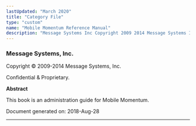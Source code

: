 ```yaml
---
lastUpdated: "March 2020"
title: "Category File"
type: "custom"
name: "Mobile Momentum Reference Manual"
description: "Message Systems Inc Copyright 2009 2014 Message Systems Inc Confidential Proprietary Abstract This book is an administration guide for Mobile Momentum Document generated on 2018 Aug 28 Table of Contents Preface 1 Typographical Conventions Used in This Document I Mobile Momentum SMPP 1 Overview of Mobile Momentum 1 1 Architecture..."
---
```


### Message Systems, Inc.

Copyright © 2009-2014 Message Systems, Inc.

<a name="idp144400"></a> 

Confidential & Proprietary.

**Abstract**

This book is an administration guide for Mobile Momentum.

Document generated on: 2018-Aug-28

* * *


